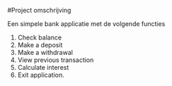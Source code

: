 #Project omschrijving

Een simpele bank applicatie met de volgende functies

1. Check balance
2. Make a deposit
3. Make a withdrawal
4. View previous transaction
5. Calculate interest
6. Exit application.